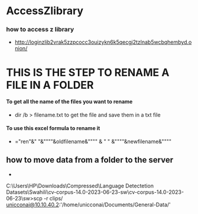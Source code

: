 # AccessZlibrary
### how to access z library 

* http://loginzlib2vrak5zzpcocc3ouizykn6k5qecgj2tzlnab5wcbqhembyd.onion/


# THIS IS THE STEP TO RENAME A FILE IN A FOLDER 
#### To get all the name of the files you want to rename 
* dir /b > filename.txt to get the file and save them in a txt file
#### To use this excel formula to rename it 
*  ="ren"&" "&""""&oldfilename&"""" & " " &""""&newfilename&""""

##  how to move data from a folder to the server
* 
C:\Users\HP\Downloads\Compressed\Language Detectetion Datasets\Swahili\cv-corpus-14.0-2023-06-23-sw\cv-corpus-14.0-2023-06-23\sw>scp -r clips/ unicconai@10.10.40.2:'/home/unicconai/Documents/General-Data/'
